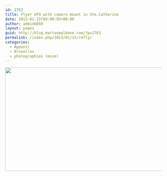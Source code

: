 ```yaml
---
id: 2763
title: Flyer UFO with camera mount in Ste.Catherine
date: 2013-01-15T09:00:03+00:00
author: admin6059
layout: pages
guid: http://blog.martasmaldone.com/?p=2763
permalink: /index.php/2013/01/15/refly/
categories:
  - Appunti
  - Bruxelles
  - photographies (mine)
---
```

<p style="text-align: center;">
  <img class="aligncenter  wp-image-2764" title="refly" src="http://blog.martasmaldone.eu/wp-content/uploads/2013/04/refly.jpg" alt="" width="510" height="332" srcset="http://blog.martasmaldone.eu/wp-content/uploads/2013/04/refly.jpg 567w, http://blog.martasmaldone.eu/wp-content/uploads/2013/04/refly-300x195.jpg 300w" sizes="(max-width: 510px) 100vw, 510px" />
</p>